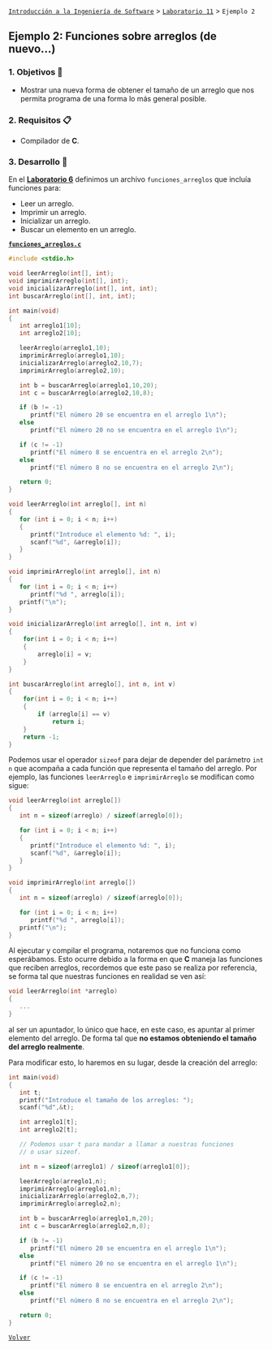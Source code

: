 [`Introducción a la Ingeniería de Software`](../../README.md) > [`Laboratorio 11`](../README.md) > `Ejemplo 2`

## Ejemplo 2: Funciones sobre arreglos (de nuevo...)

### 1. Objetivos :dart:

- Mostrar una nueva forma de obtener el tamaño de un arreglo que nos permita programa de una forma lo más general posible.

### 2. Requisitos :clipboard:

- Compilador de __C__.

### 3. Desarrollo :rocket:

En el **[Laboratorio 6](../laboratorio06/README.md)** definimos un archivo `funciones_arreglos` que incluía funciones para:

- Leer un arreglo.
- Imprimir un arreglo.
- Inicializar un arreglo.
- Buscar un elemento en un arreglo.

**[`funciones_arreglos.c`](codigos/funciones_arreglos.c)**

```c
#include <stdio.h>

void leerArreglo(int[], int);
void imprimirArreglo(int[], int);
void inicializarArreglo(int[], int, int);
int buscarArreglo(int[], int, int);

int main(void)
{
   int arreglo1[10];
   int arreglo2[10];

   leerArreglo(arreglo1,10);
   imprimirArreglo(arreglo1,10);
   inicializarArreglo(arreglo2,10,7);
   imprimirArreglo(arreglo2,10);

   int b = buscarArreglo(arreglo1,10,20);
   int c = buscarArreglo(arreglo2,10,8);

   if (b != -1)
      printf("El número 20 se encuentra en el arreglo 1\n");
   else
      printf("El número 20 no se encuentra en el arreglo 1\n");

   if (c != -1)
      printf("El número 8 se encuentra en el arreglo 2\n");
   else
      printf("El número 8 no se encuentra en el arreglo 2\n");

   return 0;
}

void leerArreglo(int arreglo[], int n)
{
   for (int i = 0; i < n; i++)
   {
      printf("Introduce el elemento %d: ", i);
      scanf("%d", &arreglo[i]);
   }
}

void imprimirArreglo(int arreglo[], int n)
{
   for (int i = 0; i < n; i++)
      printf("%d ", arreglo[i]);
   printf("\n");
}

void inicializarArreglo(int arreglo[], int n, int v)
{
    for(int i = 0; i < n; i++)
    {
        arreglo[i] = v;
    }
}

int buscarArreglo(int arreglo[], int n, int v)
{
    for(int i = 0; i < n; i++)
    {
        if (arreglo[i] == v)
            return i;
    }
    return -1;
}
```

Podemos usar el operador `sizeof` para dejar de depender del parámetro `int n` que acompaña a cada función que representa el tamaño del arreglo. Por ejemplo, las funciones `leerArreglo` e `imprimirArreglo` se modifican como sigue:

```c
void leerArreglo(int arreglo[])
{
   int n = sizeof(arreglo) / sizeof(arreglo[0]);

   for (int i = 0; i < n; i++)
   {
      printf("Introduce el elemento %d: ", i);
      scanf("%d", &arreglo[i]);
   }
}

void imprimirArreglo(int arreglo[])
{
   int n = sizeof(arreglo) / sizeof(arreglo[0]);

   for (int i = 0; i < n; i++)
      printf("%d ", arreglo[i]);
   printf("\n");
}
```

Al ejecutar y compilar el programa, notaremos que no funciona como esperábamos. Esto ocurre debido a la forma en que __C__ maneja las funciones que reciben arreglos, recordemos que este paso se realiza por referencia, se forma tal que nuestras funciones en realidad se ven así:

```c
void leerArreglo(int *arreglo)
{
   ...
}
```

al ser un apuntador, lo único que hace, en este caso, es apuntar al primer elemento del arreglo. De forma tal que **no estamos obteniendo el tamaño del arreglo realmente**.

Para modificar esto, lo haremos en su lugar, desde la creación del arreglo:

```c
int main(void)
{
   int t;
   printf("Introduce el tamaño de los arreglos: ");
   scanf("%d",&t);

   int arreglo1[t];
   int arreglo2[t];

   // Podemos usar t para mandar a llamar a nuestras funciones
   // o usar sizeof.

   int n = sizeof(arreglo1) / sizeof(arreglo1[0]);

   leerArreglo(arreglo1,n);
   imprimirArreglo(arreglo1,n);
   inicializarArreglo(arreglo2,n,7);
   imprimirArreglo(arreglo2,n);

   int b = buscarArreglo(arreglo1,n,20);
   int c = buscarArreglo(arreglo2,n,8);

   if (b != -1)
      printf("El número 20 se encuentra en el arreglo 1\n");
   else
      printf("El número 20 no se encuentra en el arreglo 1\n");

   if (c != -1)
      printf("El número 8 se encuentra en el arreglo 2\n");
   else
      printf("El número 8 no se encuentra en el arreglo 2\n");

   return 0;
}
```
   
[`Volver`](../README.md)
